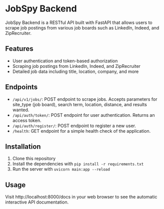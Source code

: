 # JobSpy Backend

JobSpy Backend is a RESTful API built with FastAPI that allows users to scrape job postings from various job boards such as LinkedIn, Indeed, and ZipRecruiter.

## Features

- User authentication and token-based authorization
- Scraping job postings from LinkedIn, Indeed, and ZipRecruiter
- Detailed job data including title, location, company, and more

## Endpoints

- `/api/v1/jobs/`: POST endpoint to scrape jobs. Accepts parameters for site_type (job board), search term, location, distance, and results wanted.
- `/api/auth/token/`: POST endpoint for user authentication. Returns an access token.
- `/api/auth/register/`: POST endpoint to register a new user.
- `/health`: GET endpoint for a simple health check of the application.

## Installation

1. Clone this repository
2. Install the dependencies with `pip install -r requirements.txt`
3. Run the server with `uvicorn main:app --reload`

## Usage

Visit http://localhost:8000/docs in your web browser to see the automatic interactive API documentation.

